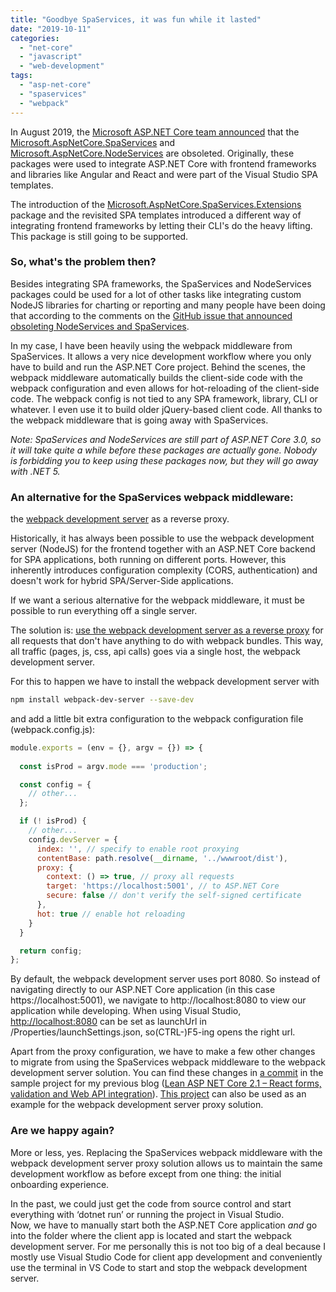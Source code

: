 ```yaml
---
title: "Goodbye SpaServices, it was fun while it lasted"
date: "2019-10-11"
categories: 
  - "net-core"
  - "javascript"
  - "web-development"
tags: 
  - "asp-net-core"
  - "spaservices"
  - "webpack"
---
```


In August 2019, the [Microsoft ASP.NET Core team announced](https://github.com/aspnet/AspNetCore/issues/12890) that the [Microsoft.AspNetCore.SpaServices](https://www.nuget.org/packages/Microsoft.AspNetCore.SpaServices/) and [Microsoft.AspNetCore.NodeServices](https://www.nuget.org/packages/Microsoft.AspNetCore.NodeServices/) are obsoleted. Originally, these packages were used to integrate ASP.NET Core with frontend frameworks and libraries like Angular and React and were part of the Visual Studio SPA templates.

The introduction of the [Microsoft.AspNetCore.SpaServices.Extensions](https://www.nuget.org/packages/Microsoft.AspNetCore.SpaServices.Extensions/) package and the revisited SPA templates introduced a different way of integrating frontend frameworks by letting their CLI's do the heavy lifting. This package is still going to be supported.

### So, what's the problem then?

Besides integrating SPA frameworks, the SpaServices and NodeServices packages could be used for a lot of other tasks like integrating custom NodeJS libraries for charting or reporting and many people have been doing that according to the comments on the [GitHub issue that announced obsoleting NodeServices and SpaServices](https://github.com/aspnet/AspNetCore/issues/12890).

In my case, I have been heavily using the webpack middleware from SpaServices. It allows a very nice development workflow where you only have to build and run the ASP.NET Core project. Behind the scenes, the webpack middleware automatically builds the client-side code with the webpack configuration and even allows for hot-reloading of the client-side code. The webpack config is not tied to any SPA framework, library, CLI or whatever. I even use it to build older jQuery-based client code. All thanks to the webpack middleware that is going away with SpaServices.

_Note: SpaServices and NodeServices are still part of ASP.NET Core 3.0, so it will take quite a while before these packages are actually gone. Nobody is forbidding you to keep using these packages now, but they will go away with .NET 5._

### An alternative for the SpaServices webpack middleware:  
the [webpack development server](https://webpack.js.org/configuration/dev-server/) as a reverse proxy.

Historically, it has always been possible to use the webpack development server (NodeJS) for the frontend together with an ASP.NET Core backend for SPA applications, both running on different ports. However, this inherently introduces configuration complexity (CORS, authentication) and doesn't work for hybrid SPA/Server-Side applications.

If we want a serious alternative for the webpack middleware, it must be possible to run everything off a single server.

The solution is: [use the webpack development server as a reverse proxy](https://medium.com/@drgenejones/proxying-an-external-api-with-webpack-serve-code-and-a-restful-data-from-separate-endpoints-4da9b8daf430) for all requests that don't have anything to do with webpack bundles. This way, all traffic (pages, js, css, api calls) goes via a single host, the webpack development server.

For this to happen we have to install the webpack development server with

```bash
npm install webpack-dev-server --save-dev

```

and add a little bit extra configuration to the webpack configuration file (webpack.config.js):

```js
module.exports = (env = {}, argv = {}) => {
  
  const isProd = argv.mode === 'production';

  const config = {
    // other...
  };

  if (! isProd) {
    // other...
    config.devServer = {
      index: '', // specify to enable root proxying
      contentBase: path.resolve(__dirname, '../wwwroot/dist'),
      proxy: {
        context: () => true, // proxy all requests
        target: 'https://localhost:5001', // to ASP.NET Core
        secure: false // don't verify the self-signed certificate
      },
      hot: true // enable hot reloading
    }
  }

  return config;
};
```

By default, the webpack development server uses port 8080. So instead of navigating directly to our ASP.NET Core application (in this case https://localhost:5001), we navigate to http://localhost:8080 to view our application while developing. When using Visual Studio, [http://localhost:8080](http://localhost:8080) can be set as launchUrl in /Properties/launchSettings.json, so(CTRL-)F5-ing opens the right url.

Apart from the proxy configuration, we have to make a few other changes to migrate from using the SpaServices webpack middleware to the webpack development server solution. You can find these changes in [a commit](https://github.com/martijnboland/LeanAspNetCore-React/commit/52c2fa0f00bc23a7507ee077d5fa88f0325b9686) in the sample project for my previous blog ([Lean ASP NET Core 2.1 – React forms, validation and Web API integration](../lean-asp-net-core-2-1-react-forms-validation-and-web-api-integration/)). [This project](https://github.com/martijnboland/LeanAspNetCore-React) can also be used as an example for the webpack development server proxy solution.

### Are we happy again?

More or less, yes. Replacing the SpaServices webpack middleware with the webpack development server proxy solution allows us to maintain the same development workflow as before except from one thing: the initial onboarding experience.

In the past, we could just get the code from source control and start everything with ‘dotnet run’ or running the project in Visual Studio.  
Now, we have to manually start both the ASP.NET Core application _and_ go into the folder where the client app is located and start the webpack development server. For me personally this is not too big of a deal because I mostly use Visual Studio Code for client app development and conveniently use the terminal in VS Code to start and stop the webpack development server.
